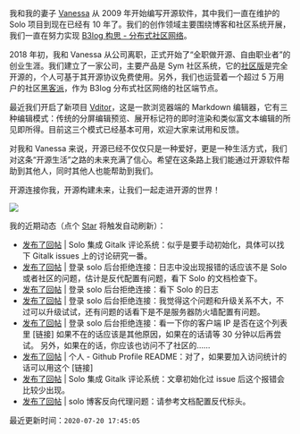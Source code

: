 我和我的妻子 [Vanessa](https://github.com/Vanessa219) 从 2009 年开始编写开源软件，其中我们一直在维护的 Solo 项目到现在已经有 10 年了。我们的创作领域主要围绕博客和社区系统开展，我们一直在努力实现 [B3log 构思 - 分布式社区网络](https://hacpai.com/article/1546941897596)。

2018 年初，我和 Vanessa 从公司离职，正式开始了“全职做开源、自由职业者”的创业生涯。我们建立了一家公司，主要产品是 Sym 社区系统，它的[社区版](https://github.com/88250/symphony)是完全开源的，个人可基于其开源协议免费使用。另外，我们也运营着一个超过 5 万用户的社区[黑客派](https://hacpai.com)，作为 B3log 分布式社区网络的社区端节点。

最近我们开启了新项目 [Vditor](https://github.com/Vanessa219/vditor)，这是一款浏览器端的 Markdown 编辑器，它有三种编辑模式：传统的分屏编辑预览、展开标记符的即时渲染和类似富文本编辑的所见即所得。目前这三个模式已经基本可用，欢迎大家来试用和反馈。

对我和 Vanessa 来说，开源已经不仅仅只是一种爱好，更是一种生活方式，我们对这条“开源生活”之路的未来充满了信心。希望在这条路上我们能通过开源软件帮助到其他人，同时其他人也能帮助到我们。

开源连接你我，开源构建未来，让我们一起走进开源的世界！

<a title="Hits" target="_blank" href="https://github.com/88250/88250"><img src="https://hits.b3log.org/88250/88250.svg"></a>

我的近期动态（点个 [Star](https://github.com/88250/88250) 将触发自动刷新）：

<!--events start -->

* [发布了回帖](https://hacpai.com/article/1594988019287/comment/1595234799824#comments) | Solo 集成 Gitalk 评论系统：似乎是要手动初始化，具体可以找下 Gitalk issues 上的讨论研究一番。
* [发布了回帖](https://hacpai.com/article/1595226963494/comment/1595231314445#comments) | 登录 solo 后台拒绝连接：日志中没出现报错的话应该不是 Solo 或者社区的问题，估计是反代配置有问题，看下 Solo 的文档检查下。
* [发布了回帖](https://hacpai.com/article/1595226963494/comment/1595229962617#comments) | 登录 solo 后台拒绝连接：看下 Solo 的日志
* [发布了回帖](https://hacpai.com/article/1595226963494/comment/1595228355672#comments) | 登录 solo 后台拒绝连接：我觉得这个问题和升级关系不大，不过可以升级试试，还有问题的话看下是不是服务器防火墙配置有问题。
* [发布了回帖](https://hacpai.com/article/1595226963494/comment/1595227359814#comments) | 登录 solo 后台拒绝连接：看一下你的客户端 IP 是否在这个列表里 [链接] 如果不在的话应该是其他原因，如果在的话请等 30 分钟以后再尝试。 另外，如果在的话，你应该也访问不了社区的……
* [发布了回帖](https://hacpai.com/article/1595075885588/comment/1595219245413#comments) | 个人 - Github Profile README：对了，如果要加入访问统计的话可以用这个 [链接]
* [发布了回帖](https://hacpai.com/article/1594988019287/comment/1595210025827#comments) | Solo 集成 Gitalk 评论系统：文章初始化过 issue 后这个报错会比较少出现。
* [发布了回帖](https://hacpai.com/article/1595199875500/comment/1595203251435#comments) | solo 博客反向代理问题：请参考文档配置反代标头。

最近更新时间：`2020-07-20 17:45:05`

<!--events end -->
